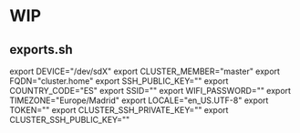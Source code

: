 # WIP

## exports.sh

export DEVICE="/dev/sdX"
export CLUSTER_MEMBER="master"
export FQDN="cluster.home"
export SSH_PUBLIC_KEY=""
export COUNTRY_CODE="ES"
export SSID=""
export WIFI_PASSWORD=""
export TIMEZONE="Europe/Madrid"
export LOCALE="en_US.UTF-8"
export TOKEN=""
export CLUSTER_SSH_PRIVATE_KEY=""
export CLUSTER_SSH_PUBLIC_KEY=""
